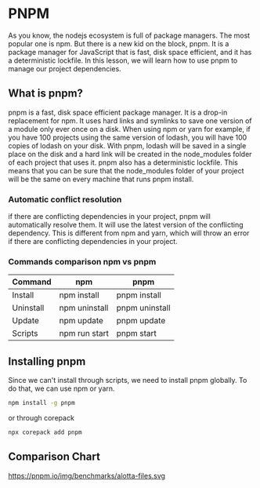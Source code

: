 # PNPM

As you know, the nodejs ecosystem is full of package managers. The most popular one is npm. But there is a new kid on the block, pnpm. It is a package manager for JavaScript that is fast, disk space efficient, and it has a deterministic lockfile. In this lesson, we will learn how to use pnpm to manage our project dependencies.

## What is pnpm?

pnpm is a fast, disk space efficient package manager. It is a drop-in replacement for npm. It uses hard links and symlinks to save one version of a module only ever once on a disk. When using npm or yarn for example, if you have 100 projects using the same version of lodash, you will have 100 copies of lodash on your disk. With pnpm, lodash will be saved in a single place on the disk and a hard link will be created in the node_modules folder of each project that uses it. pnpm also has a deterministic lockfile. This means that you can be sure that the node_modules folder of your project will be the same on every machine that runs pnpm install.

### Automatic conflict resolution

if there are conflicting dependencies in your project, pnpm will automatically resolve them. It will use the latest version of the conflicting dependency. This is different from npm and yarn, which will throw an error if there are conflicting dependencies in your project.

### Commands comparison npm vs pnpm

| Command | npm | pnpm |
|---------|-----|------|
| Install | npm install | pnpm install |
| Uninstall | npm uninstall | pnpm uninstall |
| Update | npm update | pnpm update |
| Scripts | npm run start | pnpm start |

## Installing pnpm

Since we can't install through scripts, we need to install pnpm globally. To do that, we can use npm or yarn.

```bash
npm install -g pnpm
```

or through corepack

```bash
npx corepack add pnpm
```

## Comparison Chart

https://pnpm.io/img/benchmarks/alotta-files.svg